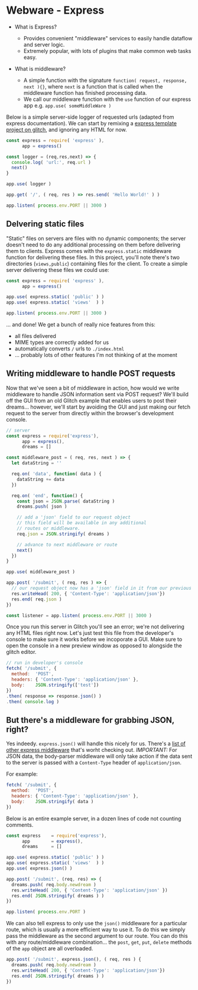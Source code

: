 # Webware - Express

- What is Express?
  - Provides convenient "middleware" services to easily handle dataflow and server logic.
  - Extremely popular, with lots of plugins that make common web tasks easy.
  
- What is middleware?
  - A simple function with the signature `function( request, response, next ){}`, where
    `next` is a function that is called when the middleware function has finished processing
    data.
  - We call our middleware function with the `use` function of our express app e.g. `app.use( someMiddleWare )`

Below is a simple server-side logger of requested urls (adapted from express documentation). We can start by remixing a [express template project on glitch](https://webware-2023-express.glitch.me), and ignoring any HTML for now.

```js
const express = require( 'express' ),
      app = express()

const logger = (req,res,next) => {
  console.log( 'url:', req.url )
  next()
}

app.use( logger )

app.get( '/', ( req, res ) => res.send( 'Hello World!' ) )

app.listen( process.env.PORT || 3000 )
```

## Delvering static files
"Static" files on servers are files with no dynamic components; the server doesn't need to do any additional
processing on them before delivering them to clients. Express comes with the `express.static` middleware
function for delivering these files. In this project, you'll note there's two directories (`views,public`) containing files for the client. To create a simple server delivering these files we could use:

```js
const express = require( 'express' ),
      app = express()

app.use( express.static( 'public' ) )
app.use( express.static( 'views'  ) ) 

app.listen( process.env.PORT || 3000 )
```

... and done! We get a bunch of really nice features from this:

- all files delivered
- MIME types are correctly added for us
- automatically converts `/` urls to `./index.html`
- ... probably lots of other features I'm not thinking of at the moment

## Writing middleware to handle POST requests
Now that we've seen a bit of middleware in action, how would we write middleware to handle JSON information sent via POST request? We'll build off the GUI from an old Glitch example that enables users to post their dreams... however, we'll start by avoiding the GUI and just making our fetch request to the server from directly within the browser's development console.

```js
// server
const express = require('express'),
      app = express(),
      dreams = []

const middleware_post = ( req, res, next ) => {
  let dataString = ''

  req.on( 'data', function( data ) {
    dataString += data 
  })

  req.on( 'end', function() {
    const json = JSON.parse( dataString )
    dreams.push( json )

    // add a 'json' field to our request object
    // this field will be available in any additional
    // routes or middleware.
    req.json = JSON.stringify( dreams )

    // advance to next middleware or route
    next()
  })
}

app.use( middleware_post )

app.post( '/submit', ( req, res ) => {
  // our request object now has a 'json' field in it from our previous middleware
  res.writeHead( 200, { 'Content-Type': 'application/json'})
  res.end( req.json )
})

const listener = app.listen( process.env.PORT || 3000 )
```

Once you run this server in Glitch you'll see an error; we're not delivering any HTML files right now. 
Let's just test this file from the developer's console to make sure it works before we incoporate a GUI.
Make sure to open the console in a new preview window as opposed to alongside the glitch editor.

```js
// run in developer's console
fetch( '/submit', {
  method:  'POST',
  headers: { 'Content-Type': 'application/json' },
  body:    JSON.stringify(['test'])
})
.then( response => response.json() )
.then( console.log ) 
```

## But there's a middleware for grabbing  JSON, right?
Yes indeedy. `express.json()` will handle this nicely for us. There's a [list of other express middleware](https://expressjs.com/en/resources/middleware.html) that's worht checking out. *IMPORTANT:* For JSON data, the body-parser middleware will only take action if the data sent to the server is passed with a `Content-Type` header of `application/json`.

For example:
```js
fetch( '/submit', {
  method:  'POST',
  headers: { 'Content-Type': 'application/json' },
  body:    JSON.stringify( data )
})
```

Below is an entire example server, in a dozen lines of code not counting comments.

```js
const express    = require('express'),
      app        = express(),
      dreams     = []

app.use( express.static( 'public' ) )
app.use( express.static( 'views'  ) )
app.use( express.json() )

app.post( '/submit', (req, res) => {
  dreams.push( req.body.newdream )
  res.writeHead( 200, { 'Content-Type': 'application/json' })
  res.end( JSON.stringify( dreams ) )
})

app.listen( process.env.PORT )
```

We can also tell express to only use the `json()` middleware for a particular route,
which is usually a more efficient way to use it. To do this we simply
pass the middleware as the second argument to our route. You can do this
with any route/middleware combination... the `post`, `get`, `put`, `delete`
methods of the `app` object are all overloaded.
  
```js
app.post( '/submit', express.json(), ( req, res ) {
  dreams.push( req.body.newdream )
  res.writeHead( 200, { 'Content-Type': 'application/json'})
  res.end( JSON.stringify( dreams ) )
})
```
